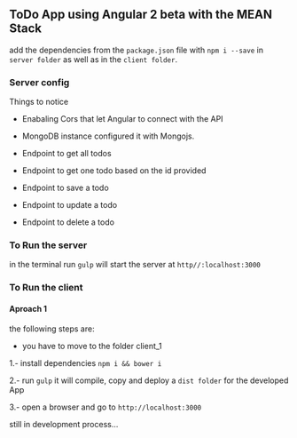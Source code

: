 ## ToDo App using Angular 2 beta with the MEAN Stack

add the dependencies from the `package.json` file with `npm i --save` in `server folder` as well as in the `client folder`.

### Server config
Things to notice

- Enabaling Cors that let Angular to connect with the API

- MongoDB instance configured it with Mongojs.

- Endpoint to get all todos

- Endpoint to get one todo based on the id provided

- Endpoint to save a todo

- Endpoint to update a todo

- Endpoint to delete a todo

### To Run the server

in the terminal run `gulp` will start the server at `http//:localhost:3000`

### To Run the client

#### Aproach 1

the following steps are:

- you have to move to the folder client_1

1.- install dependencies `npm i && bower i`

2.- run `gulp` it will compile, copy and deploy a `dist folder` for the developed App

3.- open a browser and go to `http://localhost:3000`

still in development process...
